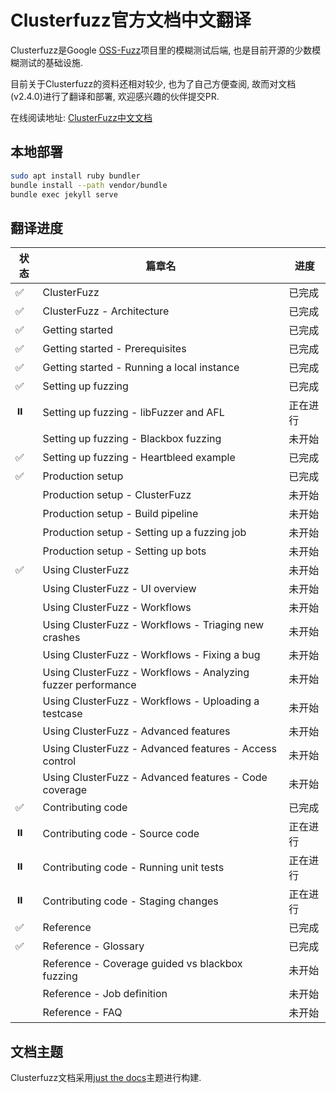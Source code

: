 # Clusterfuzz官方文档中文翻译

Clusterfuzz是Google [OSS-Fuzz](https://github.com/google/oss-fuzz)项目里的模糊测试后端, 也是目前开源的少数模糊测试的基础设施. 

目前关于Clusterfuzz的资料还相对较少, 也为了自己方便查阅, 故而对文档(v2.4.0)进行了翻译和部署, 欢迎感兴趣的伙伴提交PR. 

在线阅读地址: [ClusterFuzz中文文档](https://vancir.github.io/clusterfuzz-document-cn/)

## 本地部署

```bash
sudo apt install ruby bundler
bundle install --path vendor/bundle
bundle exec jekyll serve
```

## 翻译进度

| 状态 | 篇章名                                                       | 进度     |
| ---- | ------------------------------------------------------------ | -------- |
| ✅    | ClusterFuzz                                                  | 已完成   |
| ✅    | ClusterFuzz - Architecture                                   | 已完成   |
| ✅    | Getting started                                              | 已完成   |
| ✅    | Getting started - Prerequisites                              | 已完成   |
| ✅    | Getting started - Running a local instance                   | 已完成   |
| ✅    | Setting up fuzzing                                           | 已完成   |
| ⏸️    | Setting up fuzzing - libFuzzer and AFL                       | 正在进行 |
|      | Setting up fuzzing - Blackbox fuzzing                        | 未开始   |
| ✅    | Setting up fuzzing - Heartbleed example                      | 已完成   |
| ✅    | Production setup                                             | 已完成   |
|      | Production setup - ClusterFuzz                               | 未开始   |
|      | Production setup - Build pipeline                            | 未开始   |
|      | Production setup - Setting up a fuzzing job                  | 未开始   |
|      | Production setup - Setting up bots                           | 未开始   |
| ✅    | Using ClusterFuzz                                            | 未开始   |
|      | Using ClusterFuzz - UI overview                              | 未开始   |
|      | Using ClusterFuzz - Workflows                                | 未开始   |
|      | Using ClusterFuzz - Workflows - Triaging new crashes         | 未开始   |
|      | Using ClusterFuzz - Workflows - Fixing a bug                 | 未开始   |
|      | Using ClusterFuzz - Workflows - Analyzing fuzzer performance | 未开始   |
|      | Using ClusterFuzz - Workflows - Uploading a testcase         | 未开始   |
|      | Using ClusterFuzz -  Advanced features                       | 未开始   |
|      | Using ClusterFuzz -  Advanced features - Access control      | 未开始   |
|      | Using ClusterFuzz -  Advanced features - Code coverage       | 未开始   |
| ✅    | Contributing code                                            | 已完成   |
| ⏸️    | Contributing code - Source code                              | 正在进行 |
| ⏸️    | Contributing code - Running unit tests                       | 正在进行 |
| ⏸️    | Contributing code - Staging changes                          | 正在进行 |
| ✅    | Reference                                                    | 已完成   |
| ✅    | Reference - Glossary                                         | 已完成   |
|      | Reference - Coverage guided vs blackbox fuzzing              | 未开始   |
|      | Reference - Job definition                                   | 未开始   |
|      | Reference - FAQ                                              | 未开始   |

## 文档主题

Clusterfuzz文档采用[just the docs](https://pmarsceill.github.io/just-the-docs/)主题进行构建.
